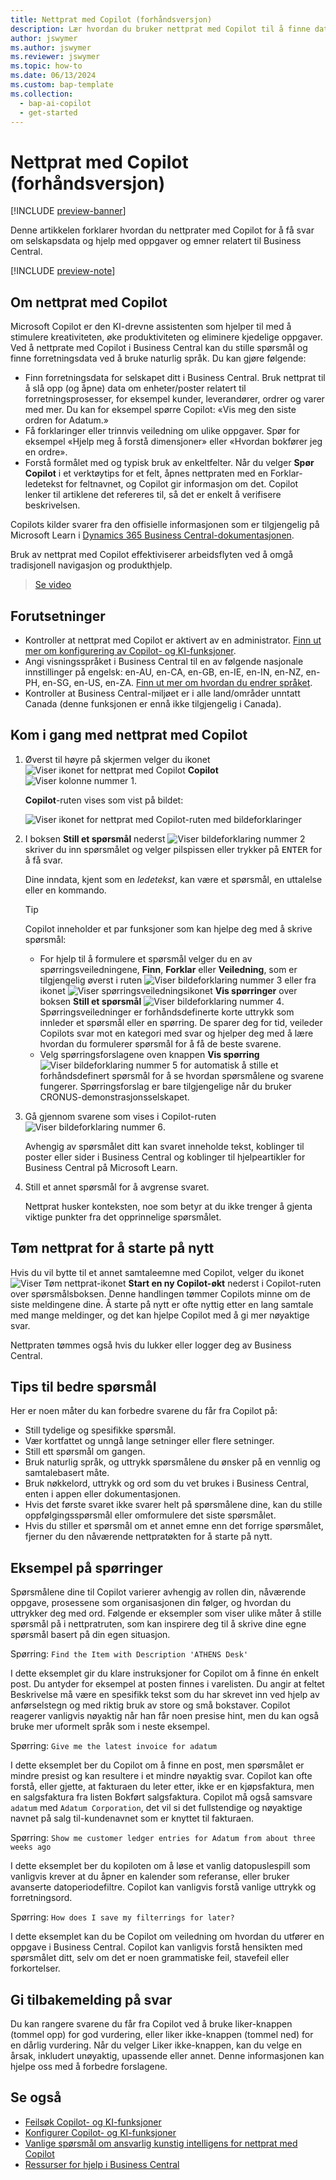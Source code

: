 ```yaml
---
title: Nettprat med Copilot (forhåndsversjon)
description: Lær hvordan du bruker nettprat med Copilot til å finne data og få hjelp i Business Central.
author: jswymer
ms.author: jswymer
ms.reviewer: jswymer
ms.topic: how-to
ms.date: 06/13/2024
ms.custom: bap-template
ms.collection:
  - bap-ai-copilot
  - get-started
---
```


# Nettprat med Copilot (forhåndsversjon)

[!INCLUDE [preview-banner](~/../shared-content/shared/preview-includes/preview-banner.md)]

Denne artikkelen forklarer hvordan du nettprater med Copilot for å få svar om selskapsdata og hjelp med oppgaver og emner relatert til Business Central.

[!INCLUDE [preview-note](~/../shared-content/shared/preview-includes/production-ready-preview-dynamics365.md)]

## Om nettprat med Copilot

Microsoft Copilot er den KI-drevne assistenten som hjelper til med å stimulere kreativiteten, øke produktiviteten og eliminere kjedelige oppgaver. Ved å nettprate med Copilot i Business Central kan du stille spørsmål og finne forretningsdata ved å bruke naturlig språk. Du kan gjøre følgende:

- Finn forretningsdata for selskapet ditt i Business Central. Bruk nettprat til å slå opp (og åpne) data om enheter/poster relatert til forretningsprosesser, for eksempel kunder, leverandører, ordrer og varer med mer. Du kan for eksempel spørre Copilot: «Vis meg den siste ordren for Adatum.»
- Få forklaringer eller trinnvis veiledning om ulike oppgaver. Spør for eksempel «Hjelp meg å forstå dimensjoner» eller «Hvordan bokfører jeg en ordre».
- Forstå formålet med og typisk bruk av enkeltfelter. Når du velger **Spør Copilot** i et verktøytips for et felt, åpnes nettpraten med en Forklar-ledetekst for feltnavnet, og Copilot gir informasjon om det. Copilot lenker til artiklene det refereres til, så det er enkelt å verifisere beskrivelsen.

Copilots kilder svarer fra den offisielle informasjonen som er tilgjengelig på Microsoft Learn i [Dynamics 365 Business Central-dokumentasjonen](/dynamics365/business-central/).
  
Bruk av nettprat med Copilot effektiviserer arbeidsflyten ved å omgå tradisjonell navigasjon og produkthjelp.
  
> [Se video](https://go.microsoft.com/fwlink/?linkid=2250609)

## Forutsetninger

- Kontroller at nettprat med Copilot er aktivert av en administrator. [Finn ut mer om konfigurering av Copilot- og KI-funksjoner](enable-ai.md).
- Angi visningsspråket i Business Central til en av følgende nasjonale innstillinger på engelsk: en-AU, en-CA, en-GB, en-IE, en-IN, en-NZ, en-PH, en-SG, en-US, en-ZA. [Finn ut mer om hvordan du endrer språket](ui-change-basic-settings.md#language).
- Kontroller at Business Central-miljøet er i alle land/områder unntatt Canada (denne funksjonen er ennå ikke tilgjengelig i Canada).

## Kom i gang med nettprat med Copilot

1. Øverst til høyre på skjermen velger du ikonet ![Viser ikonet for nettprat med Copilot](media/chat-copilot-icon.png) **Copilot** ![Viser kolonne nummer 1](media/callout-number-1.svg).

   **Copilot**-ruten vises som vist på bildet:
   
    ![Viser ikonet for nettprat med Copilot-ruten med bildeforklaringer](media/chat-with-copilot-pane.svg)

1. I boksen **Still et spørsmål** nederst ![Viser bildeforklaring nummer 2](media/callout-number-2.svg) skriver du inn spørsmålet og velger pilspissen eller trykker på <kbd>ENTER</kbd> for å få svar.

   Dine inndata, kjent som en *ledetekst*, kan være et spørsmål, en uttalelse eller en kommando.

   > [!TIP]
   > Copilot inneholder et par funksjoner som kan hjelpe deg med å skrive spørsmål:
   > - For hjelp til å formulere et spørsmål velger du en av spørringsveiledningene, **Finn**, **Forklar** eller **Veiledning**, som er tilgjengelig øverst i ruten ![Viser bildeforklaring nummer 3](media/callout-number-3.svg) eller fra ikonet ![Viser spørringsveiledningsikonet](media/prompt-guide-icon.png) **Vis spørringer** over boksen **Still et spørsmål** ![Viser bildeforklaring nummer 4](media/callout-number-4.svg). Spørringsveiledninger er forhåndsdefinerte korte uttrykk som innleder et spørsmål eller en spørring. De sparer deg for tid, veileder Copilots svar mot en kategori med svar og hjelper deg med å lære hvordan du formulerer spørsmål for å få de beste svarene.
   > - Velg spørringsforslagene oven knappen **Vis spørring** ![Viser bildeforklaring nummer 5](media/callout-number-5.svg) for automatisk å stille et forhåndsdefinert spørsmål for å se hvordan spørsmålene og svarene fungerer. Spørringsforslag er bare tilgjengelige når du bruker CRONUS-demonstrasjonsselskapet.

1. Gå gjennom svarene som vises i Copilot-ruten ![Viser bildeforklaring nummer 6](media/callout-number-6.svg).

   Avhengig av spørsmålet ditt kan svaret inneholde tekst, koblinger til poster eller sider i Business Central og koblinger til hjelpeartikler for Business Central på Microsoft Learn.

1. Still et annet spørsmål for å avgrense svaret.

   Nettprat husker konteksten, noe som betyr at du ikke trenger å gjenta viktige punkter fra det opprinnelige spørsmålet.

## Tøm nettprat for å starte på nytt

Hvis du vil bytte til et annet samtaleemne med Copilot, velger du ikonet ![Viser Tøm nettprat-ikonet](media/clear-chat-icon.png) **Start en ny Copilot-økt** nederst i Copilot-ruten over spørsmålsboksen. Denne handlingen tømmer Copilots minne om de siste meldingene dine. Å starte på nytt er ofte nyttig etter en lang samtale med mange meldinger, og det kan hjelpe Copilot med å gi mer nøyaktige svar.

Nettpraten tømmes også hvis du lukker eller logger deg av Business Central.

## Tips til bedre spørsmål

Her er noen måter du kan forbedre svarene du får fra Copilot på:

- Still tydelige og spesifikke spørsmål.
- Vær kortfattet og unngå lange setninger eller flere setninger.
- Still ett spørsmål om gangen. <!--Avoid asking about multiple questions in one message.-->
- Bruk naturlig språk, og uttrykk spørsmålene du ønsker på en vennlig og samtalebasert måte.
- Bruk nøkkelord, uttrykk og ord som du vet brukes i Business Central, enten i appen eller dokumentasjonen.
- Hvis det første svaret ikke svarer helt på spørsmålene dine, kan du stille oppfølgingsspørsmål eller omformulere det siste spørsmålet.
- Hvis du stiller et spørsmål om et annet emne enn det forrige spørsmålet, fjerner du den nåværende nettpratøkten for å starte på nytt.

## Eksempel på spørringer

Spørsmålene dine til Copilot varierer avhengig av rollen din, nåværende oppgave, prosessene som organisasjonen din følger, og hvordan du uttrykker deg med ord. Følgende er eksempler som viser ulike måter å stille spørsmål på i nettpratruten, som kan inspirere deg til å skrive dine egne spørsmål basert på din egen situasjon.

Spørring: `Find the Item with Description 'ATHENS Desk'`

I dette eksemplet gir du klare instruksjoner for Copilot om å finne én enkelt post. Du antyder for eksempel at posten finnes i varelisten. Du angir at feltet Beskrivelse må være en spesifikk tekst som du har skrevet inn ved hjelp av anførselstegn og med riktig bruk av store og små bokstaver. Copilot reagerer vanligvis nøyaktig når han får noen presise hint, men du kan også bruke mer uformelt språk som i neste eksempel.

Spørring: `Give me the latest invoice for adatum`

I dette eksemplet ber du Copilot om å finne en post, men spørsmålet er mindre presist og kan resultere i et mindre nøyaktig svar. Copilot kan ofte forstå, eller gjette, at fakturaen du leter etter, ikke er en kjøpsfaktura, men en salgsfaktura fra listen Bokført salgsfaktura. Copilot må også samsvare `adatum` med `Adatum Corporation`, det vil si det fullstendige og nøyaktige navnet på salg til-kundenavnet som er knyttet til fakturaen.

Spørring: `Show me customer ledger entries for Adatum from about three weeks ago`

I dette eksemplet ber du kopiloten om å løse et vanlig datopuslespill som vanligvis krever at du åpner en kalender som referanse, eller bruker avanserte datoperiodefiltre. Copilot kan vanligvis forstå vanlige uttrykk og forretningsord.

Spørring: `How does I save my filterrings for later?`

I dette eksemplet kan du be Copilot om veiledning om hvordan du utfører en oppgave i Business Central. Copilot kan vanligvis forstå hensikten med spørsmålet ditt, selv om det er noen grammatiske feil, stavefeil eller forkortelser.

## Gi tilbakemelding på svar

Du kan rangere svarene du får fra Copilot ved å bruke liker-knappen (tommel opp) for god vurdering, eller liker ikke-knappen (tommel ned) for en dårlig vurdering. Når du velger Liker ikke-knappen, kan du velge en årsak, inkludert unøyaktig, upassende eller annet. Denne informasjonen kan hjelpe oss med å forbedre forslagene.

<!--
1. If you want help getting you're question started, select the prompts either from the **Find**, **Explain**, or **Guide** buttons at the top of the Coplit pane or use the **View Prompts** menu above **Ask a question** box at the bottom.

   Prompts are predefined short phrases that start a question. Apart from saving you time, they're designed to target responses to specific categories. They also help you undestand how you can phrase questions to get the responses.-->
   
## Se også

- [Feilsøk Copilot- og KI-funksjoner](ai-copilot-troubleshooting.md)  
- [Konfigurer Copilot- og KI-funksjoner](enable-ai.md)  
- [Vanlige spørsmål om ansvarlig kunstig intelligens for nettprat med Copilot](faqs-chat-with-copilot.md)  
- [Ressurser for hjelp i Business Central](product-help-and-support.md)  
